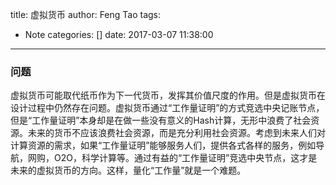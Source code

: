 title: 虚拟货币
author: Feng Tao
tags:
  - Note
categories: []
date: 2017-03-07 11:38:00
---
### 问题
虚拟货币可能取代纸币作为下一代货币，发挥其价值尺度的作用。但是虚拟货币在设计过程中仍然存在问题。虚拟货币通过“工作量证明”的方式竞选中央记账节点，但是“工作量证明”本身却是在做一些没有意义的Hash计算，无形中浪费了社会资源。未来的货币不应该浪费社会资源，而是充分利用社会资源。考虑到未来人们对计算资源的需求，如果“工作量证明”能够服务人们，提供各式各样的服务，例如导航，网购，O2O，科学计算等。通过有益的“工作量证明”竞选中央节点，这才是未来的虚拟货币的方向。这样，量化“工作量”就是一个难题。
